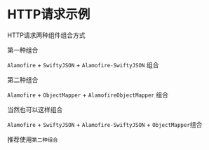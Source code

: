 # HTTP请求示例

HTTP请求两种组件组合方式

第一种组合 

`Alamofire` + `SwiftyJSON` + `Alamofire-SwiftyJSON` 组合

第二种组合

`Alamofire` + `ObjectMapper` + `AlamofireObjectMapper` 组合

当然也可以这样组合

`Alamofire` + `SwiftyJSON` + `Alamofire-SwiftyJSON` + `ObjectMapper`组合

推荐使用`第二种组合`